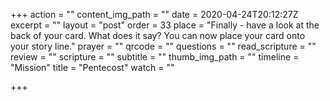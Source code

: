 +++
action = ""
content_img_path = ""
date = 2020-04-24T20:12:27Z
excerpt = ""
layout = "post"
order = 33
place = "Finally - have a look at the back of your card. What does it say? You can now place your card onto your story line."
prayer = ""
qrcode = ""
questions = ""
read_scripture = ""
review = ""
scripture = ""
subtitle = ""
thumb_img_path = ""
timeline = "Mission"
title = "Pentecost"
watch = ""

+++

